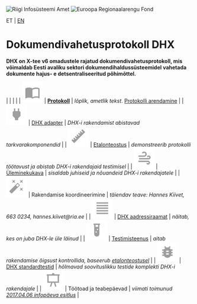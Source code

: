 ![Riigi Infosüsteemi Amet](https://github.com/e-gov/RIHA-Frontend/raw/master/logo/gov-CVI/lions.png "Riigi Infosüsteemi Amet") ![Euroopa Regionaalarengu Fond](https://github.com/e-gov/RIHA-Frontend/raw/master/logo/EU/EL.png "Euroopa Regionaalarengu Fond")

ET | [EN](EN.md)

# Dokumendivahetusprotokoll DHX

__DHX on X-tee v6 omadustele rajatud dokumendivahetusprotokoll, mis võimaldab Eesti avaliku sektori dokumendihaldussüsteemidel vahetada dokumente hajus- e detsentraliseeritud põhimõttel.__

|     |   |   |
| <img src="img/01-book-open-variant.png" width="56" height="56"> | __[Protokoll](https://www.ria.ee/dhx)__ | _lõplik, ametlik tekst_.  [Protokolli arendamine](CONTRIBUTING.md) |
| <img src="img/01-power-plug.png" width="56" height="56"> | [DHX adapter](https://github.com/e-gov/DHX-adapter) |  _DHX-i rakendamist abistavad tarkvarakomponendid_ |
| <img src="img/01-ruler.png" width="56" height="56"> | [Etalonteostus](https://github.com/e-gov/DHX-etalon) | _demonstreerib protokolli töötavust ja abistab DHX-i rakendajaid testimisel_ |
| <img src="img/01-weather-windy.png" width="56" height="56"> | [Üleminekukava](https://www.ria.ee/ee/dokumendivahetus-dhx.html) | _sisaldab juhiseid ja nõuandeid DHX-i rakendajatele_ |
| <img src="img/01-auto-fix.png" width="56" height="56"> | Rakendamise koordineerimine | _täiendav teave: Hannes Kiivet, 663 0234, hannes.kiivet@ria.ee_ |
| <img src="img/01-format-align-justify.png" width="56" height="56"> | [DHX aadressiraamat](https://www.ria.ee/dhx-aadressiraamat/) | _näitab, kes on juba DHX-le üle läinud_ |
| <img src="img/01-test-tube.png" width="56" height="56"> | [Testimisteenus](https://dhxdemo.eesti.ee/) | _aitab rakendamise õigsust kontrollida, baseerub [etalonteostusel](https://github.com/e-gov/DHX-etalon)_ |
| <img src="img/01-bug.png" width="56" height="56"> | [DHX standardtestid](https://github.com/e-gov/DHX-etalon/blob/master/files/testlood.md) | _hõlmavad soovituslikku testide komplekti DHX-i rakendajale_ |
| <img src="img/01-presentation.png" alt="alt text" width="56" height="56"> | Töötoad ja teabepäevad | _viimati toimunud [2017.04.06 infopäeva esitlus](files/DHX_infopaev_2017.04.06.pptx)_ |
